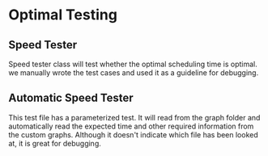 # Optimal Testing

## Speed Tester

Speed tester class will test whether the optimal scheduling time is optimal.
we manually wrote the test cases and used it as a guideline for debugging.

## Automatic Speed Tester
This test file has a parameterized test. It will read from the graph folder and automatically read the expected time
and other required information from the custom graphs. Although it doesn't indicate which file has been looked at, it
is great for debugging.

